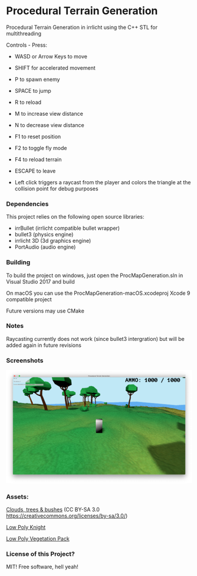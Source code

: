 # Procedural Terrain Generation
Procedural Terrain Generation in irrlicht using the C++ STL for multithreading

Controls - Press:
 - WASD or Arrow Keys to move
 - SHIFT for accelerated movement
 - P to spawn enemy
 - SPACE to jump
 - R to reload
 - M to increase view distance
 - N to decrease view distance
 - F1 to reset position
 - F2 to toggle fly mode
 - F4 to reload terrain
 - ESCAPE to leave

 - Left click triggers a raycast from the player and colors the triangle at the collision point for debug purposes

### Dependencies

This project relies on the following open source libraries:

- irrBullet (irrlicht compatible bullet wrapper)
- bullet3 (physics engine)
- irrlicht 3D (3d graphics engine)
- PortAudio (audio engine)

### Building

To build the project on windows, just open the ProcMapGeneration.sln in 
Visual Studio 2017 and build


On macOS you can use the ProcMapGeneration-macOS.xcodeproj Xcode 9 
compatible project

Future versions may use CMake

### Notes

Raycasting currently does not work (since bullet3 intergration)
but will be added again in future revisions

### Screenshots

![alt text](https://github.com/tomalbrc/ProceduralTerrainGeneration/raw/master/screenshots/screenshot-0.8.png "Early Screenshot")

### Assets:
[Clouds, trees & bushes](https://opengameart.org/content/4-trees-3-clouds-and-2-bushes)
 (CC BY-SA 3.0 https://creativecommons.org/licenses/by-sa/3.0/)

[Low Poly Knight](https://opengameart.org/content/low-poly-knight)

[Low Poly Vegetation Pack](https://opengameart.org/content/low-poly-vegetation-pack)

### License of this Project?
MIT! Free software, hell yeah!

